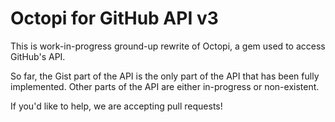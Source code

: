 # Octopi for GitHub API v3

This is work-in-progress ground-up rewrite of Octopi, a gem used to access GitHub's API.

So far, the Gist part of the API is the only part of the API that has been fully implemented. Other parts of the API are either in-progress or non-existent.

If you'd like to help, we are accepting pull requests!